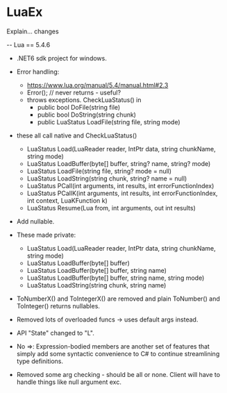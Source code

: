 # LuaEx

Explain... changes

-- Lua == 5.4.6

- .NET6 sdk project for windows.
- Error handling:
    - https://www.lua.org/manual/5.4/manual.html#2.3
    - Error(); // never returns - useful?
    - throws exceptions. CheckLuaStatus() in
        - public bool DoFile(string file)
        - public bool DoString(string chunk)
        - public LuaStatus LoadFile(string file, string mode)

- these all call native and CheckLuaStatus()
    - LuaStatus Load(LuaReader reader, IntPtr data, string chunkName, string mode)
    - LuaStatus LoadBuffer(byte[] buffer, string? name, string? mode)
    - LuaStatus LoadFile(string file, string? mode = null)
    - LuaStatus LoadString(string chunk, string? name = null) 
    - LuaStatus PCall(int arguments, int results, int errorFunctionIndex)
    - LuaStatus PCallK(int arguments, int results, int errorFunctionIndex, int context, LuaKFunction k)
    - LuaStatus Resume(Lua from, int arguments, out int results)

- Add nullable.
- These made private:
    - LuaStatus Load(LuaReader reader, IntPtr data, string chunkName, string mode)
    - LuaStatus LoadBuffer(byte[] buffer)
    - LuaStatus LoadBuffer(byte[] buffer, string name)
    - LuaStatus LoadBuffer(byte[] buffer, string name, string mode)
    - LuaStatus LoadString(string chunk, string name)
- ToNumberX() and ToIntegerX() are removed and plain ToNumber() and ToInteger() returns nullables.
- Removed lots of overloaded funcs -> uses default args instead.

- API "State" changed to "L".

- No =>: Expression-bodied members are another set of features that simply add some syntactic convenience to C# to continue streamlining type definitions.

- Removed some arg checking - should be all or none. Client will have to handle things like null argument exc.



